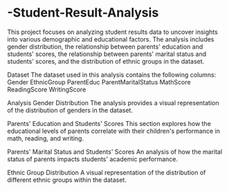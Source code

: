 # -Student-Result-Analysis
This project focuses on analyzing student results data to uncover insights into various demographic and educational factors. The analysis includes gender distribution, the relationship between parents' education and students' scores, the relationship between parents' marital status and students' scores, and the distribution of ethnic groups in the dataset.

Dataset The dataset used in this analysis contains the following columns:  
Gender 
EthnicGroup
ParentEduc
ParentMaritalStatus 
MathScore
ReadingScore 
WritingScore

Analysis
Gender Distribution
The analysis provides a visual representation of the distribution of genders in the dataset.

Parents' Education and Students' Scores
This section explores how the educational levels of parents correlate with their children's performance in math, reading, and writing.

Parents' Marital Status and Students' Scores
An analysis of how the marital status of parents impacts students' academic performance.

Ethnic Group Distribution
A visual representation of the distribution of different ethnic groups within the dataset.
